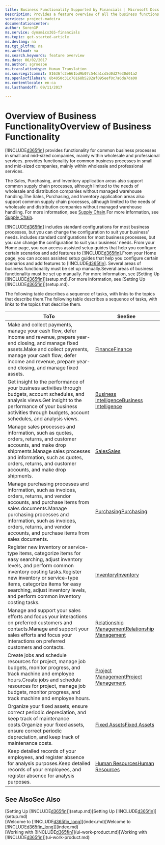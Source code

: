 ```yaml
---
title: Business Functionality Supported by Financials | Microsoft Docs
Description: Provides a feature overview of all the business functions and departments that are supported by application areas, such as Finance, Inventory, and Project Management.
services: project-madeira
documentationcenter: 
author: SorenGP
ms.service: dynamics365-financials
ms.topic: get-started-article
ms.devlang: na
ms.tgt_pltfrm: na
ms.workload: na
ms.search.keywords: feature overview
ms.date: 06/02/2017
ms.author: sgroespe
ms.translationtype: Human Translation
ms.sourcegitcommit: 81636fc2e661bd9b07c54da1cd5d0d27e30d01a2
ms.openlocfilehash: 8b4050c31c70168b5282af095eef0c7a6da7da00
ms.contentlocale: en-ca
ms.lasthandoff: 09/11/2017

---
```

# <a name="overview-of-business-functionality"></a><span data-ttu-id="39dbb-103">Overview of Business Functionality</span><span class="sxs-lookup"><span data-stu-id="39dbb-103">Overview of Business Functionality</span></span>
[!INCLUDE[d365fin](includes/d365fin_md.md)]<span data-ttu-id="39dbb-104"> provides functionality for common business processes in small and mid-sized companies, mainly within wholesale and professional services.</span><span class="sxs-lookup"><span data-stu-id="39dbb-104"> provides functionality for common business processes in small and mid-sized companies, mainly within wholesale and professional services.</span></span>

<span data-ttu-id="39dbb-105">The Sales, Purchasing, and Inventory application areas also support common supply chain processes, although limited to the needs of wholesale and distribution companies without managed warehouse handling.</span><span class="sxs-lookup"><span data-stu-id="39dbb-105">The Sales, Purchasing, and Inventory application areas also support common supply chain processes, although limited to the needs of wholesale and distribution companies without managed warehouse handling.</span></span> <span data-ttu-id="39dbb-106">For more information, see [Supply Chain](madeira-supply-chain.md).</span><span class="sxs-lookup"><span data-stu-id="39dbb-106">For more information, see [Supply Chain](madeira-supply-chain.md).</span></span>

[!INCLUDE[d365fin](includes/d365fin_md.md)]<span data-ttu-id="39dbb-107"> includes standard configurations for most business processes, but you can change the configuration to suit your business' needs.</span><span class="sxs-lookup"><span data-stu-id="39dbb-107"> includes standard configurations for most business processes, but you can change the configuration to suit your business' needs.</span></span> <span data-ttu-id="39dbb-108">From your Home page, you can access assisted setup guides that help you configure certain scenarios and add features to [!INCLUDE[d365fin](includes/d365fin_md.md)].</span><span class="sxs-lookup"><span data-stu-id="39dbb-108">From your Home page, you can access assisted setup guides that help you configure certain scenarios and add features to [!INCLUDE[d365fin](includes/d365fin_md.md)].</span></span> <span data-ttu-id="39dbb-109">Several areas of business functionality must be set up manually.</span><span class="sxs-lookup"><span data-stu-id="39dbb-109">Several areas of business functionality must be set up manually.</span></span> <span data-ttu-id="39dbb-110">For more information, see [Setting Up [!INCLUDE[d365fin](includes/d365fin_md.md)]](setup.md).</span><span class="sxs-lookup"><span data-stu-id="39dbb-110">For more information, see [Setting Up [!INCLUDE[d365fin](includes/d365fin_md.md)]](setup.md).</span></span>

<span data-ttu-id="39dbb-111">The following table describes a sequence of tasks, with links to the topics that describe them.</span><span class="sxs-lookup"><span data-stu-id="39dbb-111">The following table describes a sequence of tasks, with links to the topics that describe them.</span></span>

| <span data-ttu-id="39dbb-112">To</span><span class="sxs-lookup"><span data-stu-id="39dbb-112">To</span></span> | <span data-ttu-id="39dbb-113">See</span><span class="sxs-lookup"><span data-stu-id="39dbb-113">See</span></span> |
| --- | --- |
| <span data-ttu-id="39dbb-114">Make and collect payments, manage your cash flow, defer income and revenue, prepare year-end closing, and manage fixed assets.</span><span class="sxs-lookup"><span data-stu-id="39dbb-114">Make and collect payments, manage your cash flow, defer income and revenue, prepare year-end closing, and manage fixed assets.</span></span> |[<span data-ttu-id="39dbb-115">Finance</span><span class="sxs-lookup"><span data-stu-id="39dbb-115">Finance</span></span>](finance.md) |
|<span data-ttu-id="39dbb-116">Get insight to the performance of your business activities through budgets, account schedules, and analysis views.</span><span class="sxs-lookup"><span data-stu-id="39dbb-116">Get insight to the performance of your business activities through budgets, account schedules, and analysis views.</span></span>|[<span data-ttu-id="39dbb-117">Business Intelligence</span><span class="sxs-lookup"><span data-stu-id="39dbb-117">Business Intelligence</span></span>](bi.md)|
| <span data-ttu-id="39dbb-118">Manage sales processes and information, such as quotes, orders, returns, and customer accounts, and make drop shipments.</span><span class="sxs-lookup"><span data-stu-id="39dbb-118">Manage sales processes and information, such as quotes, orders, returns, and customer accounts, and make drop shipments.</span></span> |[<span data-ttu-id="39dbb-119">Sales</span><span class="sxs-lookup"><span data-stu-id="39dbb-119">Sales</span></span>](sales-manage-sales.md) |
| <span data-ttu-id="39dbb-120">Manage purchasing processes and information, such as invoices, orders, returns, and vendor accounts, and purchase items from sales documents.</span><span class="sxs-lookup"><span data-stu-id="39dbb-120">Manage purchasing processes and information, such as invoices, orders, returns, and vendor accounts, and purchase items from sales documents.</span></span> |[<span data-ttu-id="39dbb-121">Purchasing</span><span class="sxs-lookup"><span data-stu-id="39dbb-121">Purchasing</span></span>](purchasing-manage-purchasing.md) |
| <span data-ttu-id="39dbb-122">Register new inventory or service-type items, categorize items for easy searching, adjust inventory levels, and perform common inventory costing tasks.</span><span class="sxs-lookup"><span data-stu-id="39dbb-122">Register new inventory or service-type items, categorize items for easy searching, adjust inventory levels, and perform common inventory costing tasks.</span></span> |[<span data-ttu-id="39dbb-123">Inventory</span><span class="sxs-lookup"><span data-stu-id="39dbb-123">Inventory</span></span>](inventory-manage-inventory.md) |
| <span data-ttu-id="39dbb-124">Manage and support your sales efforts and focus your interactions on preferred customers and contacts.</span><span class="sxs-lookup"><span data-stu-id="39dbb-124">Manage and support your sales efforts and focus your interactions on preferred customers and contacts.</span></span> |[<span data-ttu-id="39dbb-125">Relationship Management</span><span class="sxs-lookup"><span data-stu-id="39dbb-125">Relationship Management</span></span>](marketing-relationship-management.md) |
| <span data-ttu-id="39dbb-126">Create jobs and schedule resources for project, manage job budgets, monitor progress, and track machine and employee hours.</span><span class="sxs-lookup"><span data-stu-id="39dbb-126">Create jobs and schedule resources for project, manage job budgets, monitor progress, and track machine and employee hours.</span></span> |[<span data-ttu-id="39dbb-127">Project Management</span><span class="sxs-lookup"><span data-stu-id="39dbb-127">Project Management</span></span>](projects-manage-projects.md) |
| <span data-ttu-id="39dbb-128">Organize your fixed assets, ensure correct periodic depreciation, and keep track of maintenance costs.</span><span class="sxs-lookup"><span data-stu-id="39dbb-128">Organize your fixed assets, ensure correct periodic depreciation, and keep track of maintenance costs.</span></span> |[<span data-ttu-id="39dbb-129">Fixed Assets</span><span class="sxs-lookup"><span data-stu-id="39dbb-129">Fixed Assets</span></span>](fa-manage.md) |
| <span data-ttu-id="39dbb-130">Keep detailed records of your employees, and register absence for analysis purposes.</span><span class="sxs-lookup"><span data-stu-id="39dbb-130">Keep detailed records of your employees, and register absence for analysis purposes.</span></span> |[<span data-ttu-id="39dbb-131">Human Resources</span><span class="sxs-lookup"><span data-stu-id="39dbb-131">Human Resources</span></span>](hr-manage-human-resources.md) |

## <a name="see-also"></a><span data-ttu-id="39dbb-132">See Also</span><span class="sxs-lookup"><span data-stu-id="39dbb-132">See Also</span></span>
<span data-ttu-id="39dbb-133">[Setting Up [!INCLUDE[d365fin](includes/d365fin_md.md)]](setup.md)</span><span class="sxs-lookup"><span data-stu-id="39dbb-133">[Setting Up [!INCLUDE[d365fin](includes/d365fin_md.md)]](setup.md)</span></span>  
<span data-ttu-id="39dbb-134">[Welcome to [!INCLUDE[d365fin_long](includes/d365fin_long_md.md)]](index.md)</span><span class="sxs-lookup"><span data-stu-id="39dbb-134">[Welcome to [!INCLUDE[d365fin_long](includes/d365fin_long_md.md)]](index.md)</span></span>  
<span data-ttu-id="39dbb-135">[Working with [!INCLUDE[d365fin](includes/d365fin_md.md)]](ui-work-product.md)</span><span class="sxs-lookup"><span data-stu-id="39dbb-135">[Working with [!INCLUDE[d365fin](includes/d365fin_md.md)]](ui-work-product.md)</span></span>  

